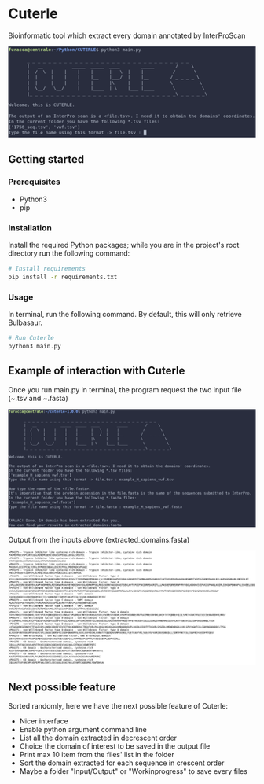 # Cuterle
Bioinformatic tool which extract every domain annotated by InterProScan

![](./screenshots/main_home.png)

## Getting started

### Prerequisites

- Python3
- pip

### Installation

Install the required Python packages; while you are in the project's root directory run the following command:

```bash
# Install requirements
pip install -r requirements.txt
```

### Usage

In terminal, run the following command. By default, this will only retrieve Bulbasaur.

```bash
# Run Cuterle
python3 main.py
```

## Example of interaction with Cuterle

Once you run main.py in terminal, the program request the two input file (~.tsv and ~.fasta)

![](./screenshots/example_input-output.png)

Output from the inputs above (extracted_domains.fasta)

![](./screenshots/example_output_file.png)


## Next possible feature
Sorted randomly, here we have the next possible feature of Cuterle:

- Nicer interface
- Enable python argument command line
- List all the domain extracted in decrescent order
- Choice the domain of interest to be saved in the output file
- Print max 10 item from the files' list in the folder
- Sort the domain extracted for each sequence in crescent order
- Maybe a folder "Input/Output" or "Workinprogress" to save every files

